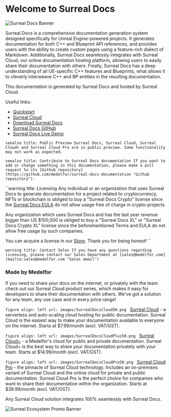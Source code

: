 # Welcome to Surreal Docs

![Surreal Docs Banner](images/SurrealDocsBanner.png)

Surreal Docs is a comprehensive documentation generation system designed specifically for Unreal Engine-powered projects. It generates documentation for both C++ and Blueprint API references, and provides users with the ability to create custom pages using a feature-rich dialect of Markdown. Additionally, Surreal Docs seamlessly integrates with Surreal Cloud, our online documentation hosting platform, allowing users to easily share their documentation with others. Finally, Surreal Docs has a deep understanding of all UE-specific C++ features and Blueprints, what allows it to cleverly interweave C++ and BP entities in the resulting documentation.

This documentation is generated by Surreal Docs and hosted by Surreal Cloud.

Useful links:
 - [Quickstart](docs/quickstart "Quickstart")
 - [Surreal Cloud](docs/surreal-cloud "Surreal Cloud")
 - [Download Surreal Docs](https://github.com/medelfor/surreal-docs/releases/ "Surreal Docs GitHub's Releases page")
 - [Surreal Docs GitHub](https://github.com/medelfor/surreal-docs "Surreal Docs GitHub")
 - [Surreal Docs Live Demo](https://surrealdocs.com/medelfor/showcase-1 "Surreal Docs Live Demo")

``seealso
title: Public Preview
Surreal Docs, Surreal Cloud, Surreal Cloud+ and Surreal Cloud Pro are in public preview. Some functionality may not work as expected.
``

``seealso
title: Contribute to Surreal Docs documentation
If you want to add or change something in this documentation, please make a pull request to its [Github repository](https://github.com/medelfor/surreal-docs-documentation "Github repository").
``

``warning
title: Licensing
Any individual or an organization that uses Surreal Docs to generate
documentation for a project related to cryptocurrency, NFTs or 
blockchain is obliged to buy a "Surreal Docs Crypto" license since the 
[Surreal Docs EULA](https://medelfor.com/eula/surreal-docs 
    "Surreal Docs EULA") do not allow usage free of charge 
    in crypto-projects.

Any organization which uses Surreal Docs and has the last year revenue bigger 
than US $100,000 is obliged to buy a "Surreal Docs XL" or "Surreal Docs Crypto XL"
license since the beforementioned Terms and EULA do not allow free usage
by such companies.

You can acquire a license in our [Store](https://store.medelfor.com/ 
"Medelfor Store"). Thank you for being honest!
``

``warning
title: Contact Sales
If you have any questions regarding licensing, please contact our Sales Department
at [sales@medelfor.com](mailto:sales@medelfor.com "Sales email")
``

### Made by Medelfor

If you need to share your docs on the internet, or privately with the team 
check out our Surreal Cloud product series, which makes it easy for developers
to share their documentation with others. We've got a solution for any team,
any use case and in every price range!

``figure
align: left
url: images/SurrealDocsCloud50.png
``
[Surreal Cloud](https://medelfor.com/#surreal-cloud "Surreal Cloud") - a
serverless and auto-scaling cloud hosting for public documentation. Surreal
Cloud is the easiest way to make your documentation available to everyone on
the internet. Starts at $7.99/month (excl. VAT/GST).

``figure
align: left
url: images/SurrealDocsCloudPlus50.png
``
[Surreal Cloud+](https://medelfor.com/#surreal-cloud-plus "Surreal Cloud+") -
a Medelfor's cloud for public and private documentation. Surreal
Cloud+ is the best way to share your documentation privately with your team.
Starts at $14.99/month (excl. VAT/GST).

``figure
align: left
url: images/SurrealDocsCloudPro50.png
`` 
[Surreal Cloud Pro](https://medelfor.com/#surreal-cloud-pro "Surreal Cloud Pro") -
the pinnacle of Surreal Cloud technology. Includes an on-premises variant
of Surreal Cloud and the online cloud for private and public documentation.
Surreal Cloud Pro is the perfect choice for companies who want to share their
documentation within the organization. Starts at $39.99/month (excl. VAT/GST).

Any Surreal Cloud solution integrates 100% seamlessly with Surreal Docs.

![Surreal Ecosystem Promo Banner](images/SurrealDocsSampleDocsPromo.png)
